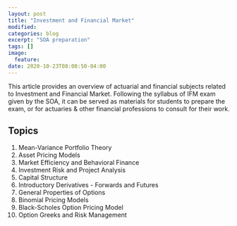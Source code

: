 ```yaml
---
layout: post
title: "Investment and Financial Market"
modified:
categories: blog
excerpt: "SOA preparation"
tags: []
image:
  feature:
date: 2020-10-23T08:08:50-04:00
---
```


This article provides an overview of actuarial and financial subjects related to Investment and Financial Market. Following the syllabus of IFM exam given by the SOA, it can be served as materials for students to prepare the exam, or for actuaries & other financial professions to consult for their work.  


## Topics
1. Mean-Variance Portfolio Theory
2. Asset Pricing Models
3. Market Efficiency and Behavioral Finance
4. Investment Risk and Project Analysis
5. Capital Structure
6. Introductory Derivatives - Forwards and Futures
7. General Properties of Options
8. Binomial Pricing Models
9. Black-Scholes Option Pricing Model
10. Option Greeks and Risk Management
